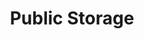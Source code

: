---
title: "Public Storage"
url: /seattle/public-storage-olson-place-southwest/
shop: storage rental
---